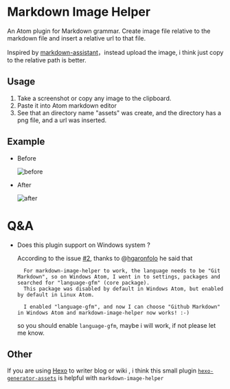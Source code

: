 # Markdown Image Helper

An Atom plugin for Markdown grammar. Create image file relative to the markdown file and insert a relative url to that file.

Inspired by [markdown-assistant](https://github.com/knightli/markdown-assistant)，instead upload the image, i think just copy to the relative path is better.

## Usage
1. Take a screenshot or copy any image to the clipboard.
2. Paste it into Atom markdown editor
3. See that an directory name "assets" was create, and the directory has a png file, and a url was inserted.

## Example
* Before

    ![before](https://github.com/bigyuki/markdown-image-helper/raw/master/assets/README-31bb2.png)

* After

    ![after](https://github.com/bigyuki/markdown-image-helper/raw/master/assets/README-d1eba.png)

# Q&A
- Does this plugin support on Windows system ?

    According to the issue [#2](https://github.com/bigyuki/markdown-image-helper/issues/2), thanks to @[hgaronfolo](https://github.com/hgaronfolo) he said that

        For markdown-image-helper to work, the language needs to be "Git Markdown", so on Windows Atom, I went in to settings, packages and searched for "language-gfm" (core package).
        This package was disabled by default in Windows Atom, but enabled by default in Linux Atom.

        I enabled "language-gfm", and now I can choose "Github Markdown" in Windows Atom and markdown-image-helper now works! :-)

    so you should enable `language-gfm`, maybe i will work, if not please let me know.

## Other
If you are using [Hexo](https://github.com/hexojs/hexo) to writer blog or wiki , i think this small plugin [`hexo-generator-assets`](https://github.com/bigyuki/hexo-generator-assets) is helpful with `markdown-image-helper`
